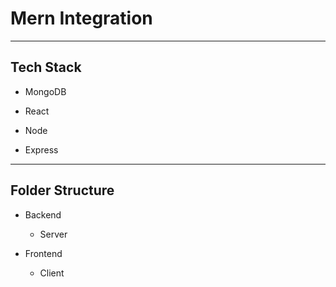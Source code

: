 # Mern Integration

---

## Tech Stack

- MongoDB

- React

- Node

- Express

---

## Folder Structure

- Backend

  - Server

- Frontend

  - Client
